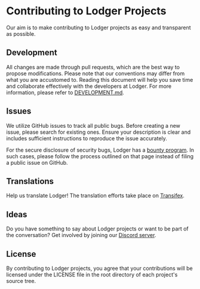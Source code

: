 # Contributing to Lodger Projects
Our aim is to make contributing to Lodger projects as easy and transparent as possible.

## Development
All changes are made through pull requests, which are the best way to propose modifications. Please note that our conventions may differ from what you are accustomed to. Reading this document will help you save time and collaborate effectively with the developers at Lodger. For more information, please refer to [DEVELOPMENT.md](https://github.com/lodgerapp/.github/blob/main/DEVELOPMENT.md).

## Issues
We utilize GitHub issues to track all public bugs. Before creating a new issue, please search for existing ones. Ensure your description is clear and includes sufficient instructions to reproduce the issue accurately.

For the secure disclosure of security bugs, Lodger has a [bounty program](https://github.com/lodgerapp/.github/blob/main/SECURITY.md). In such cases, please follow the process outlined on that page instead of filing a public issue on GitHub.

## Translations
Help us translate Lodger! The translation efforts take place on [Transifex](https://www.transifex.com/).

## Ideas
Do you have something to say about Lodger projects or want to be part of the conversation? Get involved by joining our [Discord server](https://discord.com/).


## License
By contributing to Lodger projects, you agree that your contributions will be licensed under the LICENSE file in the root directory of each project's source tree.

